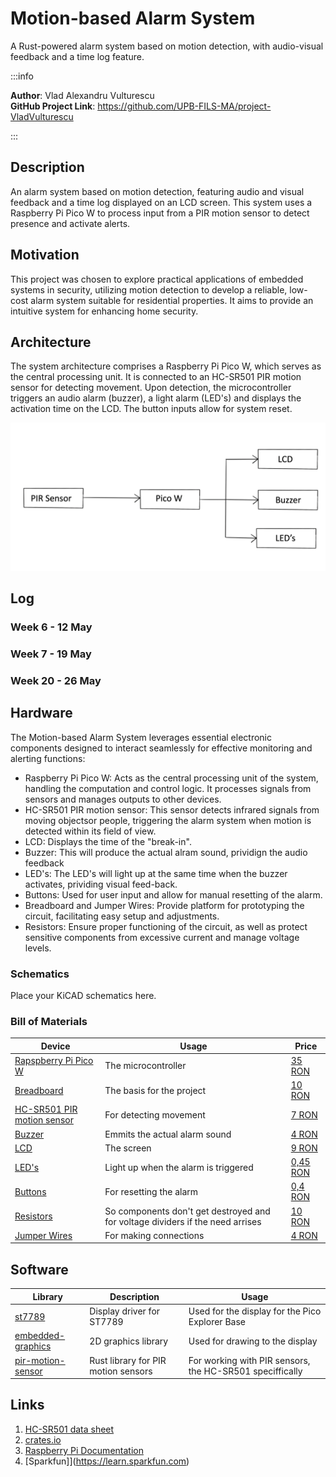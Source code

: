 # Motion-based Alarm System

A Rust-powered alarm system based on motion detection, with audio-visual feedback and a time log feature.

:::info 

**Author**: Vlad Alexandru Vulturescu \
**GitHub Project Link**: https://github.com/UPB-FILS-MA/project-VladVulturescu

:::

## Description

An alarm system based on motion detection, featuring audio and visual feedback and a time log displayed on an LCD screen. This system uses a Raspberry Pi Pico W to process input from a PIR motion 
sensor to detect presence and activate alerts.

## Motivation

This project was chosen to explore practical applications of embedded systems in security, utilizing motion detection to develop a reliable, low-cost alarm system suitable for residential 
properties. It aims to provide an intuitive system for enhancing home security.

## Architecture 

The system architecture comprises a Raspberry Pi Pico W, which serves as the central processing unit. It is connected to an HC-SR501 PIR motion sensor for detecting movement. Upon detection, the 
microcontroller triggers an audio alarm (buzzer), a light alarm (LED's) and displays the activation time on the LCD. The button inputs allow for system reset.

![Architecture](architecture.png)

## Log

<!-- write every week your progress here -->

### Week 6 - 12 May

### Week 7 - 19 May

### Week 20 - 26 May

## Hardware

The Motion-based Alarm System leverages essential electronic components designed to interact seamlessly for effective monitoring and alerting functions:

- Raspberry Pi Pico W: Acts as the central processing unit of the system, handling the computation and control logic. It processes signals from sensors and manages outputs to other devices.
- HC-SR501 PIR motion sensor: This sensor detects infrared signals from moving objectsor people, triggering the alarm system when motion is detected within its field of view.
- LCD: Displays the time of the "break-in".
- Buzzer: This will produce the actual alram sound, prividign the audio feedback
- LED's: The LED's will light up at the same time when the buzzer activates, prividing visual feed-back.
- Buttons: Used for user input and allow for manual resetting of the alarm.
- Breadboard and Jumper Wires: Provide platform for prototyping the circuit, facilitating easy setup and adjustments.
- Resistors: Ensure proper functioning of the circuit, as well as protect sensitive components from excessive current and manage voltage levels.

### Schematics

Place your KiCAD schematics here.

### Bill of Materials

| Device | Usage | Price |
|--------|--------|-------|
| [Rapspberry Pi Pico W](https://www.raspberrypi.com/documentation/microcontrollers/raspberry-pi-pico.html) | The microcontroller | [35 RON](https://www.optimusdigital.ro/en/raspberry-pi-boards/12394-raspberry-pi-pico-w.html) |
| [Breadboard]() | The basis for the project | [10 RON](https://www.optimusdigital.ro/ro/prototipare-breadboard-uri/8-breadboard-830-points.html?search_query=breadboard&results=144) |
| [HC-SR501 PIR motion sensor](https://www.mpja.com/download/31227sc.pdf) | For detecting movement | [7 RON](https://www.robofun.ro/hc-sr501-pir-motion-sensor-module-green.html?gad_source=1&gclid=Cj0KCQjwltKxBhDMARIsAG8KnqVkrhdASGEKMPcNlh28qxgd0s_rIGhi8-7WHWGGfNRMTtxmIsjqsmIaAhqjEALw_wcB) |
| [Buzzer]() | Emmits the actual alarm sound | [4 RON](https://ardushop.ro/ro/electronica/194-buzzer.html?search_query=buzzer&results=16) |
| [LCD]() | The screen | [9 RON](https://ardushop.ro/ro/electronica/36-lcd-1602.html?gad_source=1&gclid=Cj0KCQjwltKxBhDMARIsAG8KnqW9xcNF8xYGWvhIZg0jziN0vcJ_Rx6d8ObsTI_QmauXXWpDypiVFB0aAsLiEALw_wcB) |
| [LED's]() | Light up when the alarm is triggered | [0,45 RON](https://ardushop.ro/ro/electronica/299-led-5mm.html?search_query=led&results=242#/10-culoare-rou) |
| [Buttons]() | For resetting the alarm | [0,4 RON](https://www.optimusdigital.ro/en/buttons-and-switches/1119-6x6x6-push-button.html?search_query=switch&results=798) |
| [Resistors]() | So components don't get destroyed and for voltage dividers if the need arrises | [10 RON](https://www.emag.ro/set-5-rezistoare-se-100k-ohm-resistor-5-putere-1w-100k-k884-r5/pd/DKW3KWMBM/) |
| [Jumper Wires]() | For making connections | [4 RON](https://www.optimusdigital.ro/ro/fire-fire-mufate/887-set-fire-tata-tata-10p-15-cm.html?search_query=fire+cu+jumper&results=21) |


## Software

| Library | Description | Usage |
|---------|-------------|-------|
| [st7789](https://github.com/almindor/st7789) | Display driver for ST7789 | Used for the display for the Pico Explorer Base |
| [embedded-graphics](https://github.com/embedded-graphics/embedded-graphics) | 2D graphics library | Used for drawing to the display |
| [pir-motion-sensor](https://crates.io/crates/pir-motion-sensor/2.0.2) | Rust library for PIR motion sensors |For working with PIR sensors, the HC-SR501 speciffically |

## Links

1. [HC-SR501 data sheet](https://datasheetspdf.com/pdf-down/H/C/-/HC-SR501-ETC.pdf)
2. [crates.io](https://crates.io)
3. [Raspberry Pi Documentation](https://www.raspberrypi.com/documentation/microcontrollers/raspberry-pi-pico.html)
4. [Sparkfun]](https://learn.sparkfun.com)
